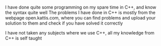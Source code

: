 I have done quite some programming on my spare time in C++, and know the syntax quite well
The problems I have done in C++ is mostly from the webpage open.kattis.com, where you
can find problems and upload your solution to them and check if you have solved it correctly

I have not taken any subjects where we use C++, all my knowledge from C++ is self taught